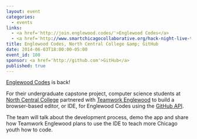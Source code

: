 ```yaml
---
layout: event
categories: 
  - events
links:
  - <a href='http://join.englewood.codes/'>Englewood Codes</a>
  - <a href='http://www.smartchicagocollaborative.org/hack-night-live-the-return-englewood-codes/'>Hack Night Live: The Return Englewood Codes</a>
title: Englewood Codes, North Central College &amp; GitHub
date: 2014-06-03T18:00:00-05:00
event_id: 108
sponsor: <a href='http://github.com'>GitHub</a>
published: true
---
```


[Englewood Codes](http://englewood.codes/) is back!

For their undergraduate capstone project, computer science students at [North Central College](http://www.northcentralcollege.edu/home) partnered with [Teamwork Englewood](https://twitter.com/tmwkenglewood) to build a browser-based editor, or IDE, for Englewood Codes using the [GitHub API](https://developer.github.com/).

The team will talk about the development process, demo the app and share how Teamwork Englewood plans to use the IDE to teach more Chicago youth how to code.